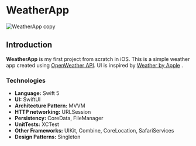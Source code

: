 # WeatherApp

![WeatherApp copy](https://user-images.githubusercontent.com/77430390/111865072-13434080-8922-11eb-80de-0e3406c2366a.jpg)

## Introduction

**WeatherApp** is my first project from scratch in iOS. This is a simple weather app created using [OpenWeather API](https://openweathermap.org/api). UI is inspired by [Weather by Apple](https://apps.apple.com/us/app/weather/id1069513131) . 

### Technologies
  - **Language:** Swift 5
  - **UI:** SwiftUI
  - **Architecture Pattern:** MVVM 
  - **HTTP networking:** URLSession
  - **Persistency:** CoreData, FileManager
  - **UnitTests:** XCTest
  - **Other Frameworks:** UIKit, Combine, CoreLocation, SafariServices
  - **Design Patterns:** Singleton
